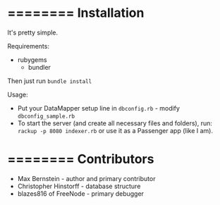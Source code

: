 ========
Installation
========

It's pretty simple.

Requirements:

* rubygems
  * bundler

Then just run `bundle install`

Usage:

* Put your DataMapper setup line in `dbconfig.rb` - modify `dbconfig_sample.rb`
* To start the server (and create all necessary files and folders), run:	
    `rackup -p 8080 indexer.rb` or use it as a Passenger app (like I am).

========
Contributors
========

* Max Bernstein - author and primary contributor
* Christopher Hinstorff - database structure
* blazes816 of FreeNode - primary debugger